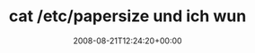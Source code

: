 ---
retweeted: false
source: <a href="http://twitter.com" rel="nofollow">Twitter Web Client</a>
entities:
  hashtags:
  - text: ubuntu
    indices:
    - '41'
    - '48'
  symbols: []
  user_mentions: []
  urls: []
display_text_range:
- '0'
- '48'
favorite_count: '0'
id_str: '894311334'
truncated: false
retweet_count: '0'
id: '894311334'
created_at: Thu Aug 21 12:24:20 +0000 2008
favorited: false
full_text: "cat /etc/papersize \rund ich wunder mich! #ubuntu"
lang: de
tags:
- ubuntu
- pesos:twitter
date: '2008-08-21T12:24:20+00:00'
src: https://twitter.com/bascht/status/894311334
original_url: https://twitter.com/bascht/status/894311334
type: twitter_tweet
text: "cat /etc/papersize \rund ich wunder mich! #ubuntu"
title: "cat /etc/papersize \rund ich wun"

---